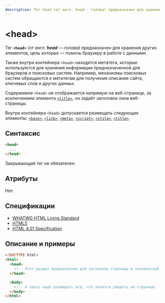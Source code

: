 ```yaml
---
description: Тег head (от англ. head - голова) предназначен для хранения других элементов, цель которых — помочь браузеру в работе с данными
---
```


# &lt;head&gt;

Тег **`<head>`** _(от англ. **head** — голова)_ предназначен для хранения других элементов, цель которых — помочь браузеру в работе с данными.

Также внутри контейнера `<head>` находятся метатеги, которые используются для хранения информации предназначенной для браузеров и поисковых систем. Например, механизмы поисковых систем обращаются к метатегам для получения описания сайта, ключевых слов и других данных.

Содержимое `<head>` не отображается напрямую на веб-странице, за исключением элемента [`<title>`](/html/title/), он задаёт заголовок окна веб-страницы.

Внутри контейнера `<head>` допускается размещать следующие элементы: [`<base>`](/html/base/), [`<link>`](/html/link/), [`<meta>`](/html/meta/), [`<script>`](/html/script/), [`<style>`](/html/style/), [`<title>`](/html/title/).

## Синтаксис

```html
<head>
  ...
</head>
```

Закрывающий тег не обязателен.

## Атрибуты

Нет.

## Спецификации

- [WHATWG HTML Living Standard](https://html.spec.whatwg.org/multipage/semantics.html#the-head-element)
- [HTML5](http://www.w3.org/TR/html5/document-metadata.html#the-head-element)
- [HTML 4.01 Specification](http://www.w3.org/TR/html401/struct/global.html#h-7.4.1)

## Описание и примеры

```html
<!DOCTYPE html>
<html>
  <head>
    <!-- Этот раздел предназначен для заголовка страницы и технической информации. -->
  </head>

  <body>
    <!-- А здесь надо размещать всё, что хочется увидеть на странице. -->
  </body>
</html>
```
